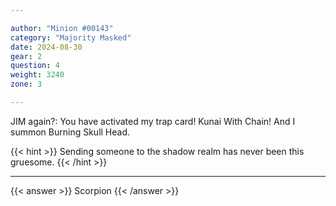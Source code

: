 ```yaml
---

author: "Minion #00143"
category: "Majority Masked"
date: 2024-08-30
gear: 2
question: 4
weight: 3240
zone: 3

---
```


JIM again?: You have activated my trap card! Kunai With Chain! And I summon Burning Skull Head.

{{< hint >}} Sending someone to the shadow realm has never been this gruesome. {{< /hint >}}

---

{{< answer >}} Scorpion {{< /answer >}}


